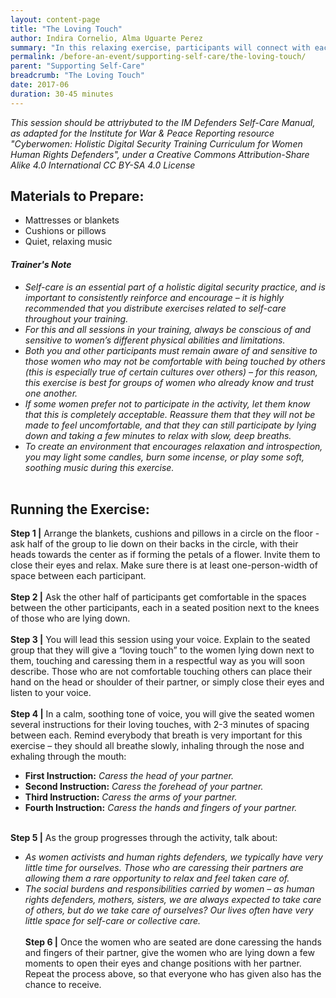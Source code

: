 ```yaml
---
layout: content-page
title: "The Loving Touch"
author: Indira Cornelio, Alma Uguarte Perez
summary: "In this relaxing exercise, participants will connect with each other through touch and bodily contact, reflecting on the acts of giving and receiving love, care and affection."
permalink: /before-an-event/supporting-self-care/the-loving-touch/
parent: "Supporting Self-Care"
breadcrumb: "The Loving Touch"
date: 2017-06
duration: 30-45 minutes
---
```

*This session should be attriybuted to the IM Defenders Self-Care Manual, as adapted for the Institute for War & Peace Reporting resource "Cyberwomen: Holistic Digital Security Training Curriculum for Women Human Rights Defenders", under a Creative Commons Attribution-Share Alike 4.0 International CC BY-SA 4.0 License*

## Materials to Prepare: 
- Mattresses or blankets
- Cushions or pillows
- Quiet, relaxing music

#### *Trainer's Note*
- *Self-care is an essential part of a holistic digital security practice, and is important to consistently reinforce and encourage – it is highly recommended that you distribute exercises related to self-care throughout your training.*
- *For this and all sessions in your training, always be conscious of and sensitive to women’s different physical abilities and limitations.*
- *Both you and other participants must remain aware of and sensitive to those women who may not be comfortable with being touched by others (this is especially true of certain cultures over others) – for this reason, this exercise is best for groups of women who already know and trust one another.*
- *If some women prefer not to participate in the activity, let them know that this is completely acceptable. Reassure them that they will not be made to feel uncomfortable, and that they can still participate by lying down and taking a few minutes to relax with slow, deep breaths.*
- *To create an environment that encourages relaxation and introspection, you may light some candles, burn some incense, or play some soft, soothing music during this exercise.*
<br><br>

## Running the Exercise:
**Step 1 |** Arrange the blankets, cushions and pillows in a circle on the floor - ask half of the group to lie down on their backs in the circle, with their heads towards the center as if forming the petals of a flower. Invite them to close their eyes and relax. Make sure there is at least one-person-width of space between each participant.
<br><br>
**Step 2 |** Ask the other half of participants get comfortable in the spaces between the other participants, each in a seated position next to the knees of those who are lying down.
<br><br>
**Step 3 |** You will lead this session using your voice. Explain to the seated group that they will give a “loving touch” to the women lying down next to them, touching and caressing them in a respectful way as you will soon describe. Those who are not comfortable touching others can place their hand on the head or shoulder of their partner, or simply close their eyes and listen to your voice.
<br><br>
**Step 4 |** In a calm, soothing tone of voice, you will give the seated women several instructions for their loving touches, with 2-3 minutes of spacing between each. Remind everybody that breath is very important for this exercise – they should all breathe slowly, inhaling through the nose and exhaling through the mouth:
- **First Instruction:** *Caress the head of your partner.*
- **Second Instruction:** *Caress the forehead of your partner.*
- **Third Instruction:** *Caress the arms of your partner.*
- **Fourth Instruction:** *Caress the hands and fingers of your partner.*
<br><br>

**Step 5 |** As the group progresses through the activity, talk about:
- *As women activists and human rights defenders, we typically have very little time for ourselves. Those who are caressing their partners are allowing them a rare opportunity to relax and feel taken care of.*
- *The social burdens and responsibilities carried by women – as human rights defenders, mothers, sisters, we are always expected to take care of others, but do we take care of ourselves? Our lives often have very little space for self-care or collective care.*
<br><br>
**Step 6 |** Once the women who are seated are done caressing the hands and fingers of their partner, give the women who are lying down a few moments to open their eyes and change positions with her partner. Repeat the process above, so that everyone who has given also has the chance to receive.

